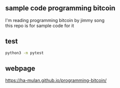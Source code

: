 ## sample code programming bitcoin

I'm reading programming bitcoin by jimmy song  
this repo is for sample code for it

## test
```bash
python3 -m pytest
```
## webpage

https://ha-mulan.github.io/programming-bitcoin/
